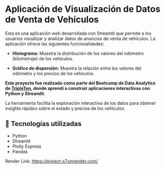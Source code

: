 # Aplicación de Visualización de Datos de Venta de Vehículos

Esta es una aplicación web desarrollada con Streamlit que permite a los usuarios visualizar y analizar datos de anuncios de venta de vehículos. La aplicación ofrece las siguientes funcionalidades:

- **Histograma:** Muestra la distribución de los valores del odómetro (kilometraje) de los vehículos.

- **Gráfico de dispersión:** Muestra la relación entre los valores del odómetro y los precios de los vehículos.

**Este proyecto fue realizado como parte del Bootcamp de Data Analytics de [TripleTen](https://tripleten.ec/), donde aprendí a construir aplicaciones interactivas con Python y Streamlit.**

La herramienta facilita la exploración interactiva de los datos para obtener insights rápidos sobre el estado y precios de los vehículos.

## 🚀 Tecnologías utilizadas

- Python  
- Streamlit  
- Plotly Express  
- Pandas  

Render Link: https://project-s7.onrender.com/
